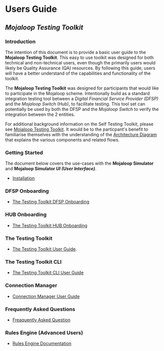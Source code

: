# Users Guide

## _Mojaloop Testing Toolkit_

### Introduction

The intention of this document is to provide a basic user guide to the **Mojaloop Testing Toolkit**. This easy to use toolkit was designed for both technical and non-technical users, even though the primarily users would likely be Quality Assurance (QA) resources. By following this guide, users will have a better understand of the capabilities and functionality of the toolkit.

The **Mojaloop Testing Toolkit** was designed for participants that would like to participate in the Mojaloop scheme. Intentionally build as a standard integration testing tool between a _Digital Financial Service Provider (DFSP)_ and the _Mojaloop Switch_ (Hub), to facilitate testing. This tool set can potentially be used by both the DFSP and the _Mojaloop Switch_ to verify the integration between the 2 entities.

For additional background information on the Self Testing Toolkit, please see [Mojaloop Testing Toolkit](/documents/Mojaloop-Testing-Toolkit.md). It would be to the particpant's benefit to familiarise themselves with the understanding of the  [Architecture Diagram](/documents/Mojaloop-Testing-Toolkit.md#7-architecture) that explains the various components and related flows.

### Getting Started

The document below covers the use-cases with the **Mojaloop Simulator** and **Mojaloop Simulator _UI (User Interface)_**.

- [Installation](/documents/User-Guide-Installation.md)

### DFSP Onboarding

- [The Testing Toolkit DFSP Onboarding](/documents/User-Guide-Onboarding-DFSP.md)

### HUB Onboarding

- [The Testing Toolkit HUB Onboarding](/documents/User-Guide-Onboarding-HUB.md)

### The Testing Toolkit

- [The Testing Toolkit User Guide](/documents/User-Guide-Mojaloop-Testing-Toolkit.md).

### The Testing Toolkit CLI

- [The Testing Toolkit CLI User Guide](/documents/User-Guide-CLI.md)

### Connection Manager

- [Connection Manager User Guide](/documents/User-Guide-Connection-Manager.md)

### Frequently Asked Questions

- [Freaquently Asked Question](/documents/User-Guide-Frequently-Asked-Questions.md)

### Rules Engine (Advanced Users)

- [Rules Engine Documentation](/documents/RULES_ENGINE.md)
